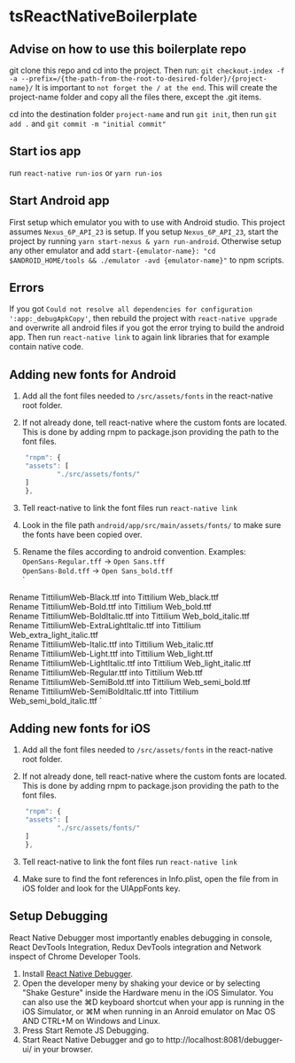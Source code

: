 # tsReactNativeBoilerplate

## Advise on how to use this boilerplate repo
git clone this repo and cd into the project. Then run:
`git checkout-index -f -a --prefix=/{the-path-from-the-root-to-desired-folder}/{project-name}/`
It is important to `not forget the / at the end`.
This will create the project-name folder and copy all the files there, except the .git items.

cd into the destination folder `project-name` and run `git init`, then run
`git add .` and `git commit -m "initial commit"`

## Start ios app
run `react-native run-ios` or `yarn run-ios`

## Start Android app
First setup which emulator you with to use with Android studio. This project assumes `Nexus_6P_API_23` is setup.
If you setup `Nexus_6P_API_23`, start the project by running `yarn start-nexus & yarn run-android`.
Otherwise setup any other emulator and add 
`start-{emulator-name}: "cd $ANDROID_HOME/tools && ./emulator -avd {emulator-name}"` to npm scripts.

## Errors
If you got `Could not resolve all dependencies for configuration ':app:_debugApkCopy'`, then rebuild the project with `react-native upgrade` and overwrite all android files if you got the error trying to build the android app. Then run `react-native link` to again link libraries that for example contain native code.

## Adding new fonts for Android
1. Add all the font files needed to `/src/assets/fonts` in the react-native root folder.

2. If not already done, tell react-native where the custom fonts are located. This is done by adding rnpm to package.json providing the path to the font files.

```javascript
	"rnpm": {
    "assets": [
			"./src/assets/fonts/"
    ]
	},
```

3. Tell react-native to link the font files
run `react-native link`

4. Look in the file path `android/app/src/main/assets/fonts/` to make sure the fonts have been copied over.

5. Rename the files according to android convention. Examples:   
`OpenSans-Regular.tff` -> `Open Sans.tff`  
`OpenSans-Bold.tff` -> `Open Sans_bold.tff`  
`

Rename TittiliumWeb-Black.ttf into Tittilium Web_black.ttf  
Rename TittiliumWeb-Bold.ttf into Tittilium Web_bold.ttf  
Rename TittiliumWeb-BoldItalic.ttf into Tittilium Web_bold_italic.ttf  
Rename TittiliumWeb-ExtraLightItalic.ttf into Tittilium   Web_extra_light_italic.ttf  
Rename TittiliumWeb-Italic.ttf into Tittilium Web_italic.ttf  
Rename TittiliumWeb-Light.ttf into Tittilium Web_light.ttf  
Rename TittiliumWeb-LightItalic.ttf into Tittilium Web_light_italic.ttf  
Rename TittiliumWeb-Regular.ttf into Tittilium Web.ttf  
Rename TittiliumWeb-SemiBold.ttf into Tittilium Web_semi_bold.ttf  
Rename TittiliumWeb-SemiBoldItalic.ttf into Tittilium Web_semi_bold_italic.ttf 
`

## Adding new fonts for iOS
1. Add all the font files needed to `/src/assets/fonts` in the react-native root folder.

2. If not already done, tell react-native where the custom fonts are located. This is done by adding rnpm to package.json providing the path to the font files.

```javascript
	"rnpm": {
    "assets": [
			"./src/assets/fonts/"
    ]
	},
```

3. Tell react-native to link the font files
run `react-native link`

4. Make sure to find the font references in Info.plist, open the file from in iOS folder and look for the UIAppFonts key.

## Setup Debugging
React Native Debugger most importantly enables debugging in console, React DevTools Integration, Redux DevTools integration and Network inspect of Chrome Developer Tools.

1. Install [React Native Debugger](https://github.com/jhen0409/react-native-debugger).
2. Open the developer meny by shaking your device or by selecting "Shake Gesture" inside the Hardware menu in the iOS Simulator. You can also use the ⌘D keyboard shortcut when your app is running in the iOS Simulator, or ⌘M when running in an Anroid emulator on Mac OS AND CTRL+M on Windows and Linux.
3. Press Start Remote JS Debugging.
4. Start React Native Debugger and go to http://localhost:8081/debugger-ui/ in your browser.
